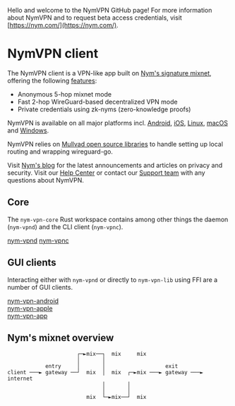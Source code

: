 Hello and welcome to the NymVPN GitHub page! For more information about NymVPN and to request beta access credentials, visit [https://nym.com/](https://nym.com/).

# NymVPN client

The NymVPN client is a VPN-like app built on [Nym's signature mixnet](https://nym.com/mixnet), offering the following [features](https://nym.com/features):
- Anonymous 5-hop mixnet mode
- Fast 2-hop WireGuard-based decentralized VPN mode
- Private credentials using zk-nyms (zero-knowledge proofs)

NymVPN is available on all major platforms incl. [Android](https://nym.com/download/android), [iOS](https://nym.com/download/ios), [Linux](https://nym.com/download/linux), [macOS](https://nym.com/download/macos) and [Windows](https://nym.com/download/windows).

NymVPN relies on [Mullvad open source libraries](https://github.com/mullvad/mullvadvpn-app/) to handle setting up local routing and wrapping wireguard-go.

Visit [Nym's blog](https://nym.com/en/blog) for the latest announcements and articles on privacy and security. Visit our [Help Center](https://support.nym.com/hc/en-us) or contact our [Support team](https://support.nym.com/hc/en-us/requests/new) with any questions about NymVPN.



## Core

The `nym-vpn-core` Rust workspace contains among other things the daemon (`nym-vpnd`)  and the CLI client (`nym-vpnc`).

[nym-vpnd](nym-vpn-core/crates/nym-vpnd)
[nym-vpnc](nym-vpn-core/crates/nym-vpnc)


## GUI clients

Interacting either with `nym-vpnd` or directly to `nym-vpn-lib` using FFI are a number of GUI clients.

[nym-vpn-android](nym-vpn-android/README.md)\
[nym-vpn-apple](nym-vpn-apple/README.md)\
[nym-vpn-app](nym-vpn-app/README.md)


## Nym's mixnet overview


```
                      ┌─►mix──┐  mix     mix
                      │       │
            entry     │       │                   exit
client ───► gateway ──┘  mix  │  mix  ┌─►mix ───► gateway ───► internet
                              │       │
                              │       │
                         mix  └─►mix──┘  mix
```
